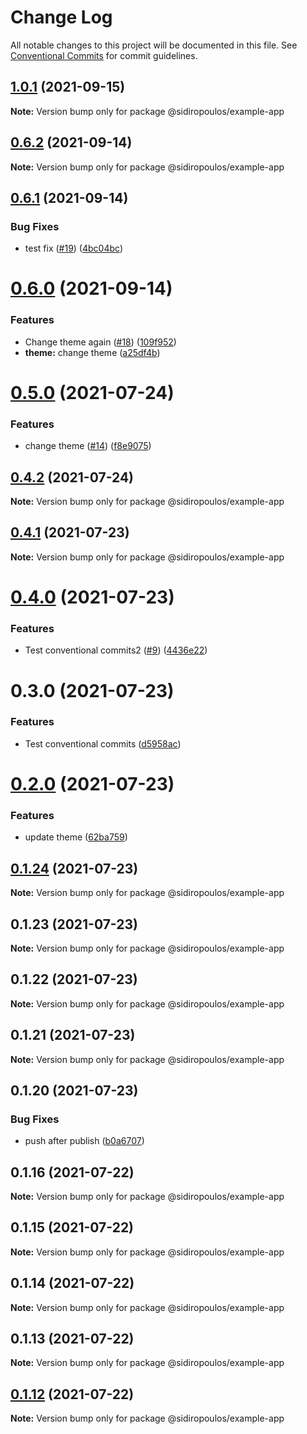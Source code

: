# Change Log

All notable changes to this project will be documented in this file.
See [Conventional Commits](https://conventionalcommits.org) for commit guidelines.

## [1.0.1](https://github.com/HarrisSidiropoulos/lerna-example/compare/@sidiropoulos/example-app@0.6.2...@sidiropoulos/example-app@1.0.1) (2021-09-15)

**Note:** Version bump only for package @sidiropoulos/example-app





## [0.6.2](https://github.com/HarrisSidiropoulos/lerna-example/compare/@sidiropoulos/example-app@0.6.1...@sidiropoulos/example-app@0.6.2) (2021-09-14)

**Note:** Version bump only for package @sidiropoulos/example-app





## [0.6.1](https://github.com/HarrisSidiropoulos/lerna-example/compare/@sidiropoulos/example-app@0.6.0...@sidiropoulos/example-app@0.6.1) (2021-09-14)


### Bug Fixes

* test fix ([#19](https://github.com/HarrisSidiropoulos/lerna-example/issues/19)) ([4bc04bc](https://github.com/HarrisSidiropoulos/lerna-example/commit/4bc04bc93695c2d9ec2fd015c4bf4988e0299067))





# [0.6.0](https://github.com/HarrisSidiropoulos/lerna-example/compare/@sidiropoulos/example-app@0.5.0...@sidiropoulos/example-app@0.6.0) (2021-09-14)


### Features

* Change theme again ([#18](https://github.com/HarrisSidiropoulos/lerna-example/issues/18)) ([109f952](https://github.com/HarrisSidiropoulos/lerna-example/commit/109f952e1e95ea065288a77464456cc869dd1f5f))
* **theme:** change theme ([a25df4b](https://github.com/HarrisSidiropoulos/lerna-example/commit/a25df4bbae6ebe2a1da627e866f58620b2d48e34))





# [0.5.0](https://github.com/HarrisSidiropoulos/lerna-example/compare/@sidiropoulos/example-app@0.4.2...@sidiropoulos/example-app@0.5.0) (2021-07-24)

### Features

- change theme ([#14](https://github.com/HarrisSidiropoulos/lerna-example/issues/14)) ([f8e9075](https://github.com/HarrisSidiropoulos/lerna-example/commit/f8e907567d6e89dfa4519a520eed7b865976dce1))

## [0.4.2](https://github.com/HarrisSidiropoulos/lerna-example/compare/@sidiropoulos/example-app@0.4.1...@sidiropoulos/example-app@0.4.2) (2021-07-24)

**Note:** Version bump only for package @sidiropoulos/example-app

## [0.4.1](https://github.com/HarrisSidiropoulos/lerna-example/compare/@sidiropoulos/example-app@0.4.0...@sidiropoulos/example-app@0.4.1) (2021-07-23)

**Note:** Version bump only for package @sidiropoulos/example-app

# [0.4.0](https://github.com/HarrisSidiropoulos/lerna-example/compare/@sidiropoulos/example-app@0.3.0...@sidiropoulos/example-app@0.4.0) (2021-07-23)

### Features

- Test conventional commits2 ([#9](https://github.com/HarrisSidiropoulos/lerna-example/issues/9)) ([4436e22](https://github.com/HarrisSidiropoulos/lerna-example/commit/4436e22a4064f3572734ccd6b952fea815e55638))

# 0.3.0 (2021-07-23)

### Features

- Test conventional commits ([d5958ac](https://github.com/HarrisSidiropoulos/lerna-example/commit/d5958ac9f6a70ba8418cdbd9ad82fad1d1df0b60))

# [0.2.0](https://github.com/HarrisSidiropoulos/lerna-example/compare/@sidiropoulos/example-app@0.1.24...@sidiropoulos/example-app@0.2.0) (2021-07-23)

### Features

- update theme ([62ba759](https://github.com/HarrisSidiropoulos/lerna-example/commit/62ba7599b1aa45941535d1cb16ad8987063580c6))

## [0.1.24](https://github.com/HarrisSidiropoulos/lerna-example/compare/@sidiropoulos/example-app@0.1.23...@sidiropoulos/example-app@0.1.24) (2021-07-23)

**Note:** Version bump only for package @sidiropoulos/example-app

## 0.1.23 (2021-07-23)

**Note:** Version bump only for package @sidiropoulos/example-app

## 0.1.22 (2021-07-23)

**Note:** Version bump only for package @sidiropoulos/example-app

## 0.1.21 (2021-07-23)

**Note:** Version bump only for package @sidiropoulos/example-app

## 0.1.20 (2021-07-23)

### Bug Fixes

- push after publish ([b0a6707](https://github.com/HarrisSidiropoulos/lerna-example/commit/b0a6707f929f8863e7f2d44d722c9a7d7a9b3b3b))

## 0.1.16 (2021-07-22)

**Note:** Version bump only for package @sidiropoulos/example-app

## 0.1.15 (2021-07-22)

**Note:** Version bump only for package @sidiropoulos/example-app

## 0.1.14 (2021-07-22)

**Note:** Version bump only for package @sidiropoulos/example-app

## 0.1.13 (2021-07-22)

**Note:** Version bump only for package @sidiropoulos/example-app

## [0.1.12](https://github.com/HarrisSidiropoulos/lerna-example/compare/@sidiropoulos/example-app@0.1.11...@sidiropoulos/example-app@0.1.12) (2021-07-22)

**Note:** Version bump only for package @sidiropoulos/example-app
